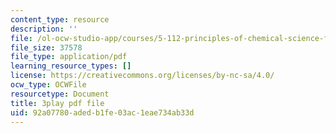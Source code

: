 ```yaml
---
content_type: resource
description: ''
file: /ol-ocw-studio-app/courses/5-112-principles-of-chemical-science-fall-2005/92a07780adedb1fe03ac1eae734ab33d_HT4sxODPR2Q.pdf
file_size: 37578
file_type: application/pdf
learning_resource_types: []
license: https://creativecommons.org/licenses/by-nc-sa/4.0/
ocw_type: OCWFile
resourcetype: Document
title: 3play pdf file
uid: 92a07780-aded-b1fe-03ac-1eae734ab33d
---
```

